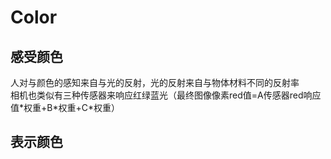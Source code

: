 # Color
## 感受颜色
人对与颜色的感知来自与光的反射，光的反射来自与物体材料不同的反射率  
相机也类似有三种传感器来响应红绿蓝光（最终图像像素red值=A传感器red响应值\*权重+B\*权重+C\*权重）
## 表示颜色